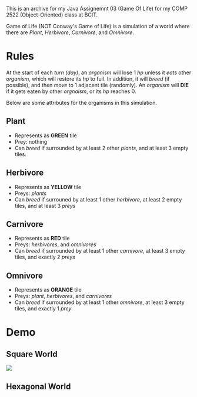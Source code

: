 This is an archive for my Java Assignemnt 03 (Game Of Life) for my COMP 2522
(Object-Oriented) class at BCIT.

Game of Life (NOT Conway's Game of Life) is a simulation of a world where there
are *Plant*, *Herbivore*, *Carnivore*, and *Omnivore*.

# Rules

At the start of each *turn (day)*, an *organism* will lose 1 *hp* unless it *eats* other *organism*, which will restore its *hp* to full. In addition, it will *breed* (if possible), and then *move* to 1 adjacent tile (randomly). An *organism* will **DIE** if it gets eaten by other *orgnaism*, or its *hp* reaches 0. 

Below are some attributes for the organisms in this simulation.

## Plant
* Represents as **GREEN** tile
* Prey: nothing
* Can *breed* if surrounded by at least 2 other *plants*, and at least 3 empty tiles.

## Herbivore
* Represents as **YELLOW** tile
* Preys: *plants*
* Can *breed* if surrouned by at least 1 other *herbivore*, at least 2 empty    tiles, and at least 3 *preys*

## Carnivore
* Represents as **RED** tile
* Preys: *herbivores*, and *omnivores*
* Can *breed* if surrounded by at least 1 other *carnivore*, at least 3 empty tiles, and exactly 2 *preys*
  
## Omnivore
* Represents as **ORANGE** tile
* Preys: *plant*, *herbivores*, and *carnivores*
* Can *breed* if surrounded by at least 1 other *omnivore*, at least 3 empty tiles, and exactly 1 *prey*

# Demo

## Square World
![]([../media/demo-square.gif?raw=true](https://github.com/tuonglai3602/Game-Of-Life/blob/media/demo-square.gif))

## Hexagonal World
